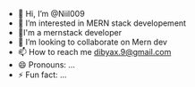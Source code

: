 - 👋 Hi, I’m @Niil009
- 👀 I’m interested in MERN stack developement
- 🌱I'm a mernstack developer
- 💞️ I’m looking to collaborate on Mern dev
- 📫 How to reach me dibyax.9@gmail.com
- 😄 Pronouns: ...
- ⚡ Fun fact: ...

<!---
Niil009/Niil009 is a ✨ special ✨ repository because its `README.md` (this file) appears on your GitHub profile.
You can click the Preview link to take a look at your changes.
--->
